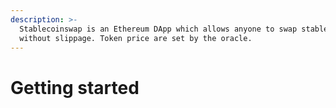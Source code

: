```yaml
---
description: >-
  Stablecoinswap is an Ethereum DApp which allows anyone to swap stablecoins
  without slippage. Token price are set by the oracle.
---
```


# Getting started

## 

